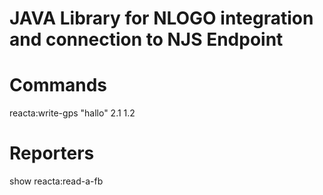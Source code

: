 JAVA Library for NLOGO integration and connection to NJS Endpoint
============

# Commands
reacta:write-gps "hallo" 2.1 1.2

# Reporters
show reacta:read-a-fb